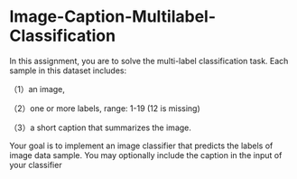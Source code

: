 # Image-Caption-Multilabel-Classification
In this assignment, you are to solve the multi-label classification task. Each sample in this dataset includes:
  
（1）an image,

（2）one or more labels, range: 1-19 (12 is missing)
  
（3）a short caption that summarizes the image.
  
Your goal is to implement an image classifier that predicts the labels of image data sample. You may optionally include the caption in the input of your classifier
